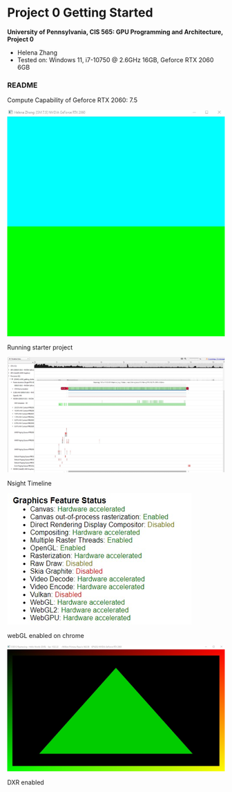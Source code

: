 Project 0 Getting Started
====================

**University of Pennsylvania, CIS 565: GPU Programming and Architecture, Project 0**

* Helena Zhang
* Tested on: Windows 11, i7-10750 @ 2.6GHz 16GB, Geforce RTX 2060 6GB

### README

Compute Capability of Geforce RTX 2060: 	7.5

![](images/3.1.3.jpg)

Running starter project

![](images/nsight.jpg)

Nsight Timeline

![](images/webGL.jpg)

webGL enabled on chrome

![](images/green_triangle.jpg)

DXR enabled
